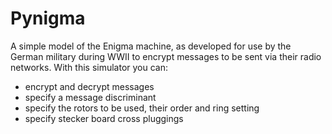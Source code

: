 # Pynigma
A simple model of the Enigma machine, as developed for use by the German military during WWII to encrypt
messages to be sent via their radio networks. With this simulator you can:
- encrypt and decrypt messages
- specify a message discriminant
- specify the rotors to be used, their order and ring setting
- specify stecker board cross pluggings